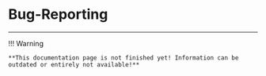 # Bug-Reporting

---

!!! Warning

    **This documentation page is not finished yet! Information can be outdated or entirely not available!**

